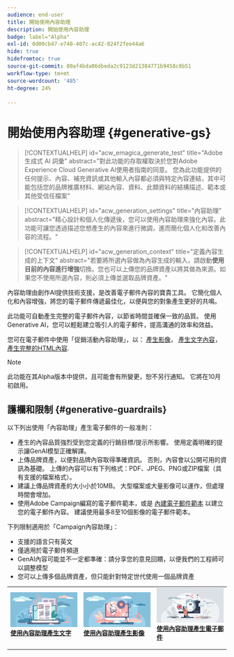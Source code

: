```yaml
---
audience: end-user
title: 開始使用內容助理
description: 開始使用內容助理
badge: label="Alpha"
exl-id: 0d00cb47-e740-407c-ac42-824f2fee44a6
hide: true
hidefromtoc: true
source-git-commit: 80af4bda06dbeda2c9123d21384771b9458c8b51
workflow-type: tm+mt
source-wordcount: '485'
ht-degree: 24%

---
```


# 開始使用內容助理 {#generative-gs}


>[!CONTEXTUALHELP]
>id="acw_emagica_generate_test"
>title="Adobe 生成式 AI 詞彙"
>abstract="對此功能的存取權取決於您對Adobe Experience Cloud Generative AI使用者指南的同意。 您為此功能提供的任何提示、內容、補充資訊或其他輸入內容都必須與特定內容連結，其中可能包括您的品牌推廣材料、網站內容、資料、此類資料的結構描述、範本或其他受信任檔案"

<!--
", and (b) must not contain any personal information (personal information includes anything that can be linked back to a specific invidual). You should review any output from this feature for accuracy and ensure that it is appropriate for your use case.
>additional-url="https://www.adobe.com/legal/licenses-terms/adobe-gen-ai-user-guidelines.html" text="Adobe Generative AI User Guidelines"
-->

>[!CONTEXTUALHELP]
>id="acw_generation_settings"
>title="內容助理"
>abstract="精心設計和個人化傳遞後，您可以使用內容助理來強化內容。此功能可讓您透過描述您想產生的內容來進行微調，進而簡化個人化和改善內容的流程。"


>[!CONTEXTUALHELP]
>id="acw_generation_context"
>title="定義內容生成的上下文"
>abstract="若要將所選內容做為內容生成的輸入，請啟動&#x200B;**使用目前的內容進行增強**&#x200B;切換。您也可以上傳您的品牌資產以將其做為來源。如果您不使用所選內容，則必須上傳並選取品牌資產。"

內容助理由創作AI提供技術支援，是改善電子郵件內容的寶貴工具。 它簡化個人化和內容增強，將您的電子郵件傳遞最佳化，以便與您的對象產生更好的共鳴。

此功能可自動產生完整的電子郵件內容，以節省時間並確保一致的品質。 使用Generative AI，您可以輕鬆建立吸引人的電子郵件，提高溝通的效率和效益。


您可在電子郵件中使用「促銷活動內容助理」，以： [產生影像](generative-image.md)， [產生文字內容](generative-content.md)， [產生完整的HTML內容](generative-email.md).

>[!NOTE]
>
>此功能在其Alpha版本中提供，且可能會有所變更，恕不另行通知。 它將在10月初啟用。

## 護欄和限制 {#generative-guardrails}

以下列出使用「內容助理」產生電子郵件的一般准則：

* 產生的內容品質強烈受到您定義的行銷目標/提示所影響。 使用定義明確的提示讓GenAI模型正確解譯。 
* 上傳品牌資產，以便對品牌內容取得準確資訊。 否則，內容會以公開可用的資訊為基礎。 上傳的內容可以有下列格式：PDF、JPEG、PNG或ZIP檔案（具有支援的檔案格式）。
* 建議上傳品牌資產的大小小於10MB。 大型檔案或大量影像可以運作，但處理時間會增加。
* 使用Adobe Campaign編寫的電子郵件範本，或是 [內建電子郵件範本](../email/create-email-templates.md) 以建立您的電子郵件內容。 建議使用最多8至10個影像的電子郵件範本。


下列限制適用於「Campaign內容助理」：

* 支援的語言只有英文
* 僅適用於電子郵件頻道
* GenAI內容可能並不一定都準確：請分享您的意見回饋，以便我們的工程師可以調整模型
* 您可以上傳多個品牌資產，但只能針對特定世代使用一個品牌資產



<table style="table-layout:fixed"><tr style="border: 0;">
<td>
<a href="generative-content.md">
<img alt="文字產生" src="assets/do-not-localize/text-genai.jpeg">
</a>
<div>
<a href="generative-content.md"><strong>使用內容助理產生文字</strong></a>
</div>
<p>
</td>
<td>
<a href="generative-image.md">
<img alt="影像產生" src="assets/do-not-localize/image-genai.jpeg">
</a>
<div><a href="generative-image.md"><strong>使用內容助理產生影像</strong>
</div>
<p>
</td>
<td>
<a href="generative-email.md">
<img alt="電子郵件產生" src="assets/do-not-localize/email-genai.jpeg">
</a>
<div>
<a href="generative-email.md"><strong>使用內容助理產生電子郵件</strong></a>
</div>
<p></td>
</tr></table>
